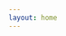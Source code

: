 ```yaml
---
layout: home
---
```

<script>
  const base = '/nightwatch/';
  const defaultLang = 'zh/';
  window.location.href = base + defaultLang;
</script>
